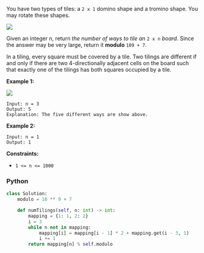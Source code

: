 You have two types of tiles: a  `2 x 1`  domino shape and a tromino shape. You may rotate these shapes.

![](https://assets.leetcode.com/uploads/2021/07/15/lc-domino.jpg)

Given an integer n, return  _the number of ways to tile an_  `2 x n`  _board_. Since the answer may be very large,
return it  **modulo**  `109 + 7`.

In a tiling, every square must be covered by a tile. Two tilings are different if and only if there are two
4-directionally adjacent cells on the board such that exactly one of the tilings has both squares occupied by a tile.

**Example 1:**

![](https://assets.leetcode.com/uploads/2021/07/15/lc-domino1.jpg)

```
Input: n = 3
Output: 5
Explanation: The five different ways are show above.
```

**Example 2:**

```
Input: n = 1
Output: 1
```

**Constraints:**

- `1 <= n <= 1000`

### Python

```py
class Solution:
    modulo = 10 ** 9 + 7

    def numTilings(self, n: int) -> int:
        mapping = {1: 1, 2: 2}
        i = 3
        while n not in mapping:
            mapping[i] = mapping[i - 1] * 2 + mapping.get(i - 3, 1)
            i += 1
        return mapping[n] % self.modulo
```